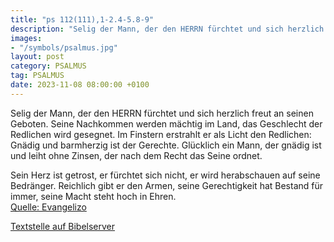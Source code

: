 ```yaml
---
title: "ps 112(111),1-2.4-5.8-9"
description: "Selig der Mann, der den HERRN fürchtet und sich herzlich freut an seinen Geboten. Seine Nachkommen werden mächtig im Land, das Geschlecht der Redlichen wird gesegnet. Im Finstern erstrahlt er als Licht den Redlichen: Gnädig und barmherzig ist der Gerechte. Glücklich ein Mann, der...."
images:
- "/symbols/psalmus.jpg"
layout: post
category: PSALMUS
tag: PSALMUS
date: 2023-11-08 08:00:00 +0100
---
```

Selig der Mann, der den HERRN fürchtet und sich herzlich freut an seinen Geboten.
Seine Nachkommen werden mächtig im Land, das Geschlecht der Redlichen wird gesegnet.
Im Finstern erstrahlt er als Licht den Redlichen: Gnädig und barmherzig ist der Gerechte.
Glücklich ein Mann, der gnädig ist und leiht ohne Zinsen, der nach dem Recht das Seine ordnet.<!--more-->

Sein Herz ist getrost, er fürchtet sich nicht, er wird herabschauen auf seine Bedränger.
Reichlich gibt er den Armen, seine Gerechtigkeit hat Bestand für immer, seine Macht steht hoch in Ehren.<br>
[Quelle: Evangelizo](https://evangeliumtagfuertag.org/DE/gospel)

[Textstelle auf Bibelserver](https://www.bibleserver.com/EU/ps112(111),1-2.4-5.8-9)
